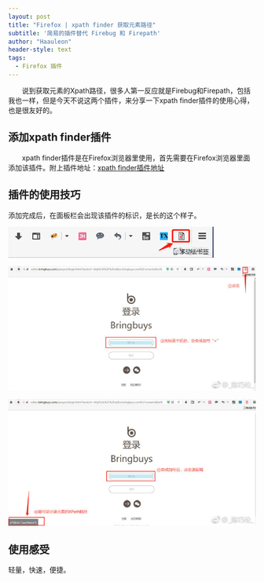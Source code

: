 ```yaml
---
layout: post
title: "Firefox | xpath finder 获取元素路径"
subtitle: '简易的插件替代 Firebug 和 Firepath'
author: "Haauleon"
header-style: text
tags:
  - Firefox 插件
---
```


&emsp;&emsp;说到获取元素的Xpath路径，很多人第一反应就是Firebug和Firepath，包括我也一样，但是今天不说这两个插件，来分享一下xpath finder插件的使用心得，也是很友好的。




## 添加xpath finder插件

&emsp;&emsp;xpath finder插件是在Firefox浏览器里使用，首先需要在Firefox浏览器里面添加该插件。附上插件地址：[xpath finder插件地址](https://addons.mozilla.org/zh-CN/firefox/addon/xpath_finder/)

## 插件的使用技巧

添加完成后，在面板栏会出现该插件的标识，是长的这个样子。               

![](\img\in-post\post-firefox\2019-03-05-xpath_finder-1.jpg)     

![](\img\in-post\post-firefox\2019-03-05-xpath_finder-2.jpg)      

![](\img\in-post\post-firefox\2019-03-05-xpath_finder-3.jpg)

## 使用感受

轻量，快速，便捷。